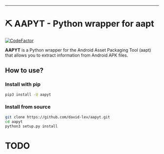---
# ⛏️ AAPYT - Python wrapper for aapt
[![CodeFactor](https://www.codefactor.io/repository/github/david-lev/aapyt/badge)](https://www.codefactor.io/repository/github/david-lev/aapyt)

**AAPYT** is a Python wrapper for the Android Asset Packaging Tool (aapt) that allows you to extract information from Android APK files.
## How to use?
### Install with pip
```bash
pip3 install -U aapyt
```
### Install from source
```bash
git clone https://github.com/david-lev/aapyt.git
cd aapyt
python3 setup.py install
```
# TODO